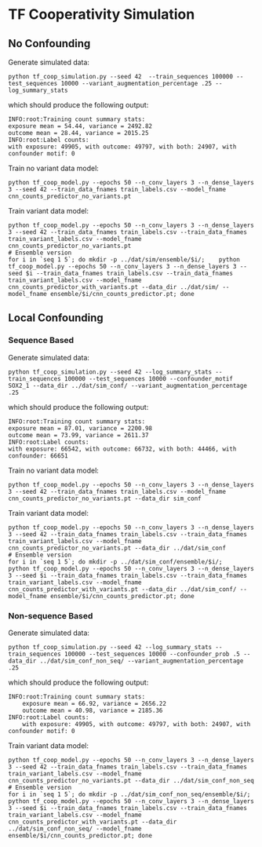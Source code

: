 
# TF Cooperativity Simulation
## No Confounding
Generate simulated data:

    python tf_coop_simulation.py --seed 42  --train_sequences 100000 --test_sequences 10000 --variant_augmentation_percentage .25 --log_summary_stats

which should produce the following output:

    INFO:root:Training count summary stats: 
	exposure mean = 54.44, variance = 2492.82 
	outcome mean = 28.44, variance = 2015.25
    INFO:root:Label counts: 
	with exposure: 49905, with outcome: 49797, with both: 24907, with confounder motif: 0

Train no variant data model:

    python tf_coop_model.py --epochs 50 --n_conv_layers 3 --n_dense_layers 3 --seed 42 --train_data_fnames train_labels.csv --model_fname cnn_counts_predictor_no_variants.pt

Train variant data model:

    python tf_coop_model.py --epochs 50 --n_conv_layers 3 --n_dense_layers 3 --seed 42 --train_data_fnames train_labels.csv --train_data_fnames train_variant_labels.csv --model_fname cnn_counts_predictor_no_variants.pt
    # Ensemble version
    for i in `seq 1 5`; do mkdir -p ../dat/sim/ensemble/$i/;    python tf_coop_model.py --epochs 50 --n_conv_layers 3 --n_dense_layers 3 --seed $i --train_data_fnames train_labels.csv --train_data_fnames train_variant_labels.csv --model_fname cnn_counts_predictor_with_variants.pt --data_dir ../dat/sim/ --model_fname ensemble/$i/cnn_counts_predictor.pt; done

## Local Confounding
### Sequence Based
Generate simulated data:

    python tf_coop_simulation.py --seed 42 --log_summary_stats --train_sequences 100000 --test_sequences 10000 --confounder_motif SOX2_1 --data_dir ../dat/sim_conf/ --variant_augmentation_percentage .25

which should produce the following output:

    INFO:root:Training count summary stats: 
	exposure mean = 87.01, variance = 2200.98 
	outcome mean = 73.99, variance = 2611.37
    INFO:root:Label counts: 
	with exposure: 66542, with outcome: 66732, with both: 44466, with confounder: 66651


Train no variant data model:

    python tf_coop_model.py --epochs 50 --n_conv_layers 3 --n_dense_layers 3 --seed 42 --train_data_fnames train_labels.csv --model_fname cnn_counts_predictor_no_variants.pt --data_dir sim_conf

Train variant data model:

    python tf_coop_model.py --epochs 50 --n_conv_layers 3 --n_dense_layers 3 --seed 42 --train_data_fnames train_labels.csv --train_data_fnames train_variant_labels.csv --model_fname cnn_counts_predictor_no_variants.pt --data_dir ../dat/sim_conf
    # Ensemble version
    for i in `seq 1 5`; do mkdir -p ../dat/sim_conf/ensemble/$i/;    python tf_coop_model.py --epochs 50 --n_conv_layers 3 --n_dense_layers 3 --seed $i --train_data_fnames train_labels.csv --train_data_fnames train_variant_labels.csv --model_fname cnn_counts_predictor_with_variants.pt --data_dir ../dat/sim_conf/ --model_fname ensemble/$i/cnn_counts_predictor.pt; done

### Non-sequence Based
Generate simulated data:

    python tf_coop_simulation.py --seed 42 --log_summary_stats --train_sequences 100000 --test_sequences 10000 --confounder_prob .5 --data_dir ../dat/sim_conf_non_seq/ --variant_augmentation_percentage .25

which should produce the following output:

    INFO:root:Training count summary stats: 
    	exposure mean = 66.92, variance = 2656.22 
    	outcome mean = 40.98, variance = 2185.36
    INFO:root:Label counts: 
    	with exposure: 49905, with outcome: 49797, with both: 24907, with confounder motif: 0

Train variant data model:

    python tf_coop_model.py --epochs 50 --n_conv_layers 3 --n_dense_layers 3 --seed 42 --train_data_fnames train_labels.csv --train_data_fnames train_variant_labels.csv --model_fname cnn_counts_predictor_no_variants.pt --data_dir ../dat/sim_conf_non_seq
    # Ensemble version
    for i in `seq 1 5`; do mkdir -p ../dat/sim_conf_non_seq/ensemble/$i/;    python tf_coop_model.py --epochs 50 --n_conv_layers 3 --n_dense_layers 3 --seed $i --train_data_fnames train_labels.csv --train_data_fnames train_variant_labels.csv --model_fname cnn_counts_predictor_with_variants.pt --data_dir ../dat/sim_conf_non_seq/ --model_fname ensemble/$i/cnn_counts_predictor.pt; done

